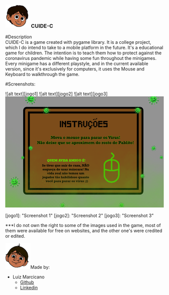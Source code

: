 ###  <img src="https://github.com/luizmarcicano/CUIDEC/blob/master/pers/pablitoapoiado.png"> CUIDE-C

#Description  
CUIDE-C is a game created with pygame library. It is a college project, which I do intend to take to a mobile platform in the future.
It's a educational game for children. The intention is to teach them how to protect against the coronavirus pandemic while having some fun throughout the minigames.
Every minigame has a different playstyle, and in the current available version, since it's exclusively for computers, it uses the Mouse and Keyboard to walkthrough the game. 

#Screenshots:

![alt text][jogo1]
![alt text][jogo2]
![alt text][jogo3]
![alt text][inst]


[inst]: https://github.com/luizmarcicano/CUIDEC/blob/master/cenario/inst_jogo3.png "instruções"
[jogo1]: "Screenshot 1"
[jogo2]: "Screenshot 2"
[jogo3]: "Screenshot 3"



***I do not own the right to some of the images used in the game, most of them were available for free on websites, and the other one's were credited or edited.

[cabeca]: https://github.com/luizmarcicano/CUIDEC/blob/master/pers/cabeca.png  "cabeça"
![alt text][cabeca]Made by:
- Luiz Marcicano
  - [Github](https://github.com/luizmarcicano)
  - [Linkedin](https://www.linkedin.com/in/luiz-guilherme-lima-marcicano-2889a2170/)
